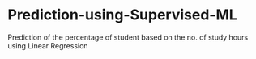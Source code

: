 # Prediction-using-Supervised-ML
Prediction of the percentage of student based on the no. of study hours using Linear Regression
